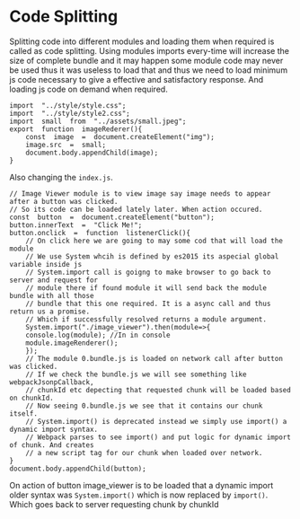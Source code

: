 # Code Splitting
Splitting code into different modules and loading them when required is called as code splitting. Using modules imports every-time will increase the size of complete bundle and it may happen some module code may never be used thus it was useless to load that and thus we need to load minimum js code necessary to give a effective and satisfactory response. And loading js code on demand when required. 

    import  "../style/style.css";
    import  "../style/style2.css";
    import  small  from  "../assets/small.jpeg";
    export  function  imageRederer(){
	    const  image  =  document.createElement("img");
	    image.src  =  small;
	    document.body.appendChild(image);
    }
Also changing the `index.js`.

    // Image Viewer module is to view image say image needs to appear after a button was clicked.
    // So its code can be loaded lately later. When action occured.
    const  button  =  document.createElement("button");
    button.innerText  =  "Click Me!";
    button.onclick  =  function  listenerClick(){
	    // On click here we are going to may some cod that will load the module
	    // We use System whcih is defined by es2015 its aspecial global variable inside js
	    // System.import call is goigng to make browser to go back to server and request for
	    // module there if found module it will send back the module bundle with all those
	    // bundle that this one required. It is a async call and thus return us a promise.
	    // Which if successfully resolved returns a module argument.
	    System.import("./image_viewer").then(module=>{
	    console.log(module); //In in console
	    module.imageRenderer();
	    });
	    // The module 0.bundle.js is loaded on network call after button was clicked.
	    // If we check the bundle.js we will see something like webpackJsonpCallback,
	    // chunkId etc depecting that requested chunk will be loaded based on chunkId.
	    // Now seeing 0.bundle.js we see that it contains our chunk itself.
	    // System.import() is deprecated instead we simply use import() a dynamic import syntax.
	    // Webpack parses to see import() and put logic for dynamic import of chunk. And creates
	    // a new script tag for our chunk when loaded over network.
    }
    document.body.appendChild(button);
On action of button image_viewer is to be loaded that a dynamic import older syntax was `System.import()` which is now replaced by `import()`. Which goes back to server requesting chunk by chunkId
<!--stackedit_data:
eyJoaXN0b3J5IjpbLTY0MjcwNjIyNV19
-->